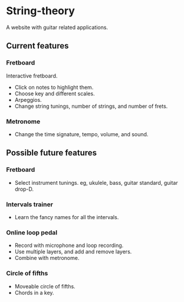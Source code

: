 # String-theory
A website with guitar related applications.

## Current features
### Fretboard
Interactive fretboard.
- Click on notes to highlight them.
- Choose key and different scales.
- Arpeggios.
- Change string tunings, number of strings, and number of frets.

### Metronome
- Change the time signature, tempo, volume, and sound.

## Possible future features
### Fretboard
- Select instrument tunings. eg, ukulele, bass, guitar standard, guitar drop-D.

### Intervals trainer
- Learn the fancy names for all the intervals.

### Online loop pedal
- Record with microphone and loop recording.
- Use multiple layers, and add and remove layers.
- Combine with metronome.

### Circle of fifths
- Moveable circle of fifths.
- Chords in a key.
